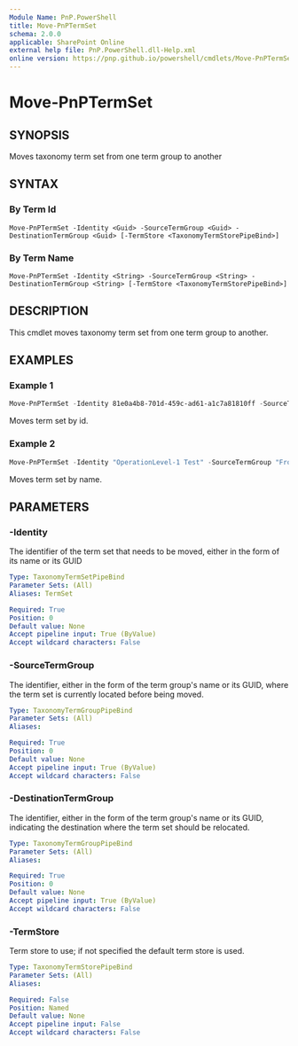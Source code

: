 ```yaml
---
Module Name: PnP.PowerShell
title: Move-PnPTermSet
schema: 2.0.0
applicable: SharePoint Online
external help file: PnP.PowerShell.dll-Help.xml
online version: https://pnp.github.io/powershell/cmdlets/Move-PnPTermSet.html
---
```


# Move-PnPTermSet

## SYNOPSIS

Moves taxonomy term set from one term group to another

## SYNTAX

### By Term Id
```
Move-PnPTermSet -Identity <Guid> -SourceTermGroup <Guid> -DestinationTermGroup <Guid> [-TermStore <TaxonomyTermStorePipeBind>]
```

### By Term Name
```
Move-PnPTermSet -Identity <String> -SourceTermGroup <String> -DestinationTermGroup <String> [-TermStore <TaxonomyTermStorePipeBind>]
```

## DESCRIPTION
This cmdlet moves taxonomy term set from one term group to another.

## EXAMPLES

### Example 1
```powershell
Move-PnPTermSet -Identity 81e0a4b8-701d-459c-ad61-a1c7a81810ff -SourceTermGroup 17e16b98-a8c2-4db6-a860-5c42dbc818f4  -DestinationTermGroup cf33d1cd-42d8-431c-9e43-3d8dab9ea8fd
```

Moves term set by id.

### Example 2
```powershell
Move-PnPTermSet -Identity "OperationLevel-1 Test" -SourceTermGroup "FromPowerAutomate" -DestinationTermGroup "DestinationTermGroup"
```

Moves term set by name.

## PARAMETERS

### -Identity
The identifier of the term set that needs to be moved, either in the form of its name or its GUID

```yaml
Type: TaxonomyTermSetPipeBind
Parameter Sets: (All)
Aliases: TermSet

Required: True
Position: 0
Default value: None
Accept pipeline input: True (ByValue)
Accept wildcard characters: False
```

### -SourceTermGroup
The identifier, either in the form of the term group's name or its GUID, where the term set is currently located before being moved.

```yaml
Type: TaxonomyTermGroupPipeBind
Parameter Sets: (All)
Aliases:

Required: True
Position: 0
Default value: None
Accept pipeline input: True (ByValue)
Accept wildcard characters: False
```

### -DestinationTermGroup
The identifier, either in the form of the term group's name or its GUID, indicating the destination where the term set should be relocated.

```yaml
Type: TaxonomyTermGroupPipeBind
Parameter Sets: (All)
Aliases:

Required: True
Position: 0
Default value: None
Accept pipeline input: True (ByValue)
Accept wildcard characters: False
```

### -TermStore
Term store to use; if not specified the default term store is used.

```yaml
Type: TaxonomyTermStorePipeBind
Parameter Sets: (All)
Aliases:

Required: False
Position: Named
Default value: None
Accept pipeline input: False
Accept wildcard characters: False
```